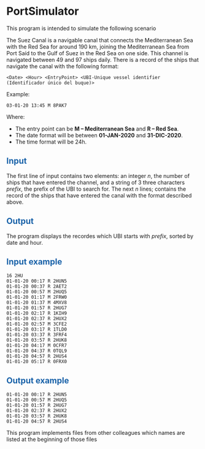 # PortSimulator

This program is intended to simulate the following scenario

The Suez Canal is a navigable canal that connects the Mediterranean Sea with the Red Sea for around 190 km, joining the Mediterranean Sea from Port Saíd to the Gulf of Suez in the Red Sea on one side. This channel is navigated between 49 and 97 ships daily. There is a record of the ships that navigate the canal with the following format:

```
<Date> <Hour> <EntryPoint> <UBI-Unique vessel identifier (Identificador único del buque)>
```
Example:
```
03-01-20 13:45 M 8PAK7
```
Where:
* The entry point can be **M – Mediterranean Sea** and **R – Red Sea**.
* The date format will be between **01-JAN-2020** and **31-DIC-2020**.
* The time format will be 24h.

## <span style="color: rgb(26, 99, 169);">**Input**</span>
The first line of input contains two elements: an integer *n*, the number of ships that have entered the channel, and a string of 3 three characters *prefix*, the prefix of the UBI to search for. The next *n* lines; contains the record of the ships that have entered the canal with the format described above.

## <span style="color: rgb(26, 99, 169);">**Output**</span>
The program displays the recordes which UBI starts with *prefix*, sorted by date and hour.

## <span style="color: rgb(26, 99, 169);">**Input example**</span>
```
16 2HU
01-01-20 00:17 R 2HUN5
01-01-20 00:37 R 2AET2
01-01-20 00:57 M 2HUQ5
01-01-20 01:17 M 2FRW0
01-01-20 01:37 M 4MXV8
01-01-20 01:57 R 2HUG7
01-01-20 02:17 R 1KIH9
01-01-20 02:37 R 2HUX2
01-01-20 02:57 M 3CFE2
01-01-20 03:17 R 1TLD0
01-01-20 03:37 R 3FRF4
01-01-20 03:57 R 2HUK8
01-01-20 04:17 M 0CFR7
01-01-20 04:37 R 0TQL9
01-01-20 04:57 R 2HUS4
01-01-20 05:17 R 0FRX0
```

## <span style="color: rgb(26, 99, 169);">**Output example**</span>
```
01-01-20 00:17 R 2HUN5
01-01-20 00:57 M 2HUQ5
01-01-20 01:57 R 2HUG7
01-01-20 02:37 R 2HUX2
01-01-20 03:57 R 2HUK8
01-01-20 04:57 R 2HUS4
```
This program implements files from other colleagues which names are listed at the beginning of those files
